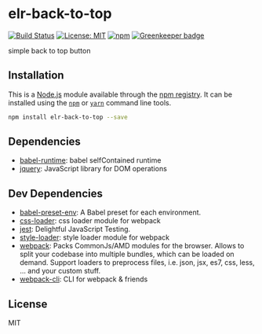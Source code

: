 # elr-back-to-top

[![Build Status](https://travis-ci.org/Beth3346/elr-back-to-top.svg?branch=master)](https://travis-ci.org/Beth3346/elr-back-to-top)
[![License: MIT](https://img.shields.io/badge/License-MIT-yellow.svg)](https://opensource.org/licenses/MIT)
[![npm](https://img.shields.io/npm/dm/elr-back-to-top.svg?style=flat)]() [![Greenkeeper badge](https://badges.greenkeeper.io/Beth3346/elr-back-to-top.svg)](https://greenkeeper.io/)

simple back to top button

## Installation

This is a [Node.js](https://nodejs.org/) module available through the
[npm registry](https://www.npmjs.com/). It can be installed using the
[`npm`](https://docs.npmjs.com/getting-started/installing-npm-packages-locally)
or
[`yarn`](https://yarnpkg.com/en/)
command line tools.

```sh
npm install elr-back-to-top --save
```

## Dependencies

* [babel-runtime](https://ghub.io/babel-runtime): babel selfContained runtime
* [jquery](https://ghub.io/jquery): JavaScript library for DOM operations

## Dev Dependencies

* [babel-preset-env](https://ghub.io/babel-preset-env): A Babel preset for each environment.
* [css-loader](https://ghub.io/css-loader): css loader module for webpack
* [jest](https://ghub.io/jest): Delightful JavaScript Testing.
* [style-loader](https://ghub.io/style-loader): style loader module for webpack
* [webpack](https://ghub.io/webpack): Packs CommonJs/AMD modules for the browser. Allows to split your codebase into multiple bundles, which can be loaded on demand. Support loaders to preprocess files, i.e. json, jsx, es7, css, less, ... and your custom stuff.
* [webpack-cli](https://ghub.io/webpack-cli): CLI for webpack &amp; friends

## License

MIT
